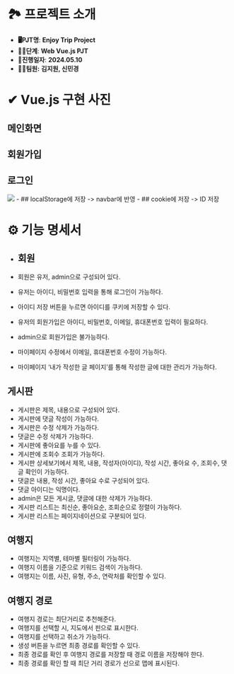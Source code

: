 # 🏞 프로젝트 소개
- **🖥PJT명**: **Enjoy Trip Project**
- **🚶‍♂️단계**: **Web Vue.js PJT**
- **📅진행일자**: **2024.05.10**
- **👩‍💻팀원:** **김지원, 신민경**

# ✔ Vue.js 구현 사진
## 메인화면
## 회원가입

 
## 로그인
<img src = "docs/image2.png">
- ## localStorage에 저장 -> navbar에 반영
- ## cookie에 저장 -> ID 저장

 
# ⚙ 기능 명세서

- ## 회원

- 회원은 유저, admin으로 구성되어 있다.
- 유저는 아이디, 비밀번호 입력을 통해 로그인이 가능하다.
- 아이디 저장 버튼을 누르면 아이디를 쿠키에 저장할 수 있다.
- 유저의 회원가입은 아이디, 비밀번호, 이메일, 휴대폰번호 입력이 필요하다.
- admin으로 회원가입은 불가능하다.
- 마이페이지 수정에서 이메일, 휴대폰번호 수정이 가능하다.
- 마이페이지 ‘내가 작성한 글 페이지’를 통해 작성한 글에 대한 관리가 가능하다.

## 게시판

- 게시판은 제목, 내용으로 구성되어 있다.
- 게시판에 댓글 작성이 가능하다.
- 게시판은 수정 삭제가 가능하다.
- 댓글은 수정 삭제가 가능하다.
- 게시판에 좋아요를 누를 수 있다.
- 게시판에 조회수 조회가 가능하다.
- 게시판 상세보기에서 제목, 내용, 작성자(아이디), 작성 시간, 좋아요 수, 조회수, 댓글 확인이 가능하다.
- 댓글은 내용, 작성 시간, 좋아요 수로 구성되어 있다.
- 댓글 아이디는 익명이다.
- admin은 모든 게시글, 댓글에 대한 삭제가 가능하다.
- 게시판 리스트는 최신순, 좋아요순, 조회순으로 정렬이 가능하다.
- 게시판 리스트는 페이지네이션으로 구분되어 있다.

## 여행지

- 여행지는 지역별, 테마별 필터링이 가능하다.
- 여행지 이름을 기준으로 키워드 검색이 가능하다.
- 여행지는 이름, 사진, 유형, 주소, 연락처를 확인할 수 있다.

## 여행지 경로

- 여행지 경로는 최단거리로 추천해준다.
- 여행지를 선택할 시, 지도에서 핀으로 표시한다.
- 여행지를 선택하고 취소가 가능하다.
- 생성 버튼을 누르면 최종 경로를 확인할 수 있다.
- 최종 경로를 확인 후 여행지 경로를 저장할 때 경로 이름을 저장해야 한다.
- 최종 경로를 확인 할 때 최단 거리 경로가 선으로 맵에 표시된다.
